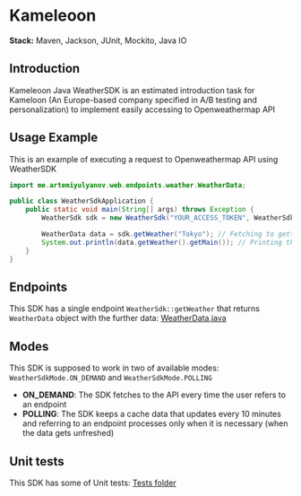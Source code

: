 # Kameleoon
**Stack:** Maven, Jackson, JUnit, Mockito, Java IO

## Introduction
Kameleoon Java WeatherSDK is an estimated introduction task for Kameloon (An Europe-based company specified in A/B testing and personalization) to implement easily accessing to Openweathermap API

## Usage Example
This is an example of executing a request to Openweathermap API using WeatherSDK

```java
import me.artemiyulyanov.web.endpoints.weather.WeatherData;

public class WeatherSdkApplication {
    public static void main(String[] args) throws Exception {
        WeatherSdk sdk = new WeatherSdk("YOUR_ACCESS_TOKEN", WeatherSdkMode.POLLING); // Initialization of the SDK instance

        WeatherData data = sdk.getWeather("Tokyo"); // Fetching to getting weather endpoint to the API
        System.out.println(data.getWeather().getMain()); // Printing the weather
    }
}
```
## Endpoints
This SDK has a single endpoint ```WeatherSdk::getWeather``` that returns ```WeatherData``` object with the further data:
[WeatherData.java](src/main/java/me/artemiyulyanov/web/endpoints/weather/WeatherData.java)

## Modes
This SDK is supposed to work in two of available modes: ```WeatherSdkMode.ON_DEMAND``` and ```WeatherSdkMode.POLLING```
- **ON_DEMAND**: The SDK fetches to the API every time the user refers to an endpoint
- **POLLING**: The SDK keeps a cache data that updates every 10 minutes and referring to an endpoint processes only when it is necessary (when the data gets unfreshed)

## Unit tests
This SDK has some of Unit tests:
[Tests folder](src/test/java/me/artemiyulyanov)
